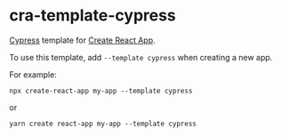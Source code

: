 # cra-template-cypress

[Cypress](https://cypress.io) template for [Create React App](https://github.com/facebook/create-react-app).

To use this template, add `--template cypress` when creating a new app.

For example:

`npx create-react-app my-app --template cypress`

or

`yarn create react-app my-app --template cypress`
